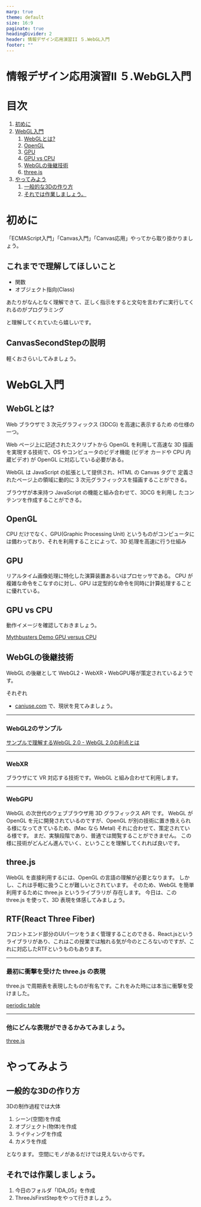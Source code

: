 ```yaml
---
marp: true
theme: default
size: 16:9
paginate: true
headingDivider: 2
header: 情報デザイン応用演習II ５.WebGL入門
footer: ""
---
```


# 情報デザイン応用演習II ５.WebGL入門<!-- omit in toc -->

# 目次<!-- omit in toc -->

1. [初めに](#初めに)
2. [WebGL入門](#webgl入門)
   1. [WebGLとは?](#webglとは)
   2. [OpenGL](#opengl)
   3. [GPU](#gpu)
   4. [GPU vs CPU](#gpu-vs-cpu)
   5. [WebGLの後継技術](#webglの後継技術)
   6. [three.js](#threejs)
3. [やってみよう](#やってみよう)
   1. [一般的な3Dの作り方](#一般的な3dの作り方)
   2. [それでは作業しましょう。](#それでは作業しましょう)



# 初めに

「ECMAScript入門」「Canvas入門」「Canvas応用」やってから取り掛かりましょう。

## これまでで理解してほしいこと<!-- omit in toc -->
- 関数
- オブジェクト指向(Class)

あたりがなんとなく理解できて、正しく指示をすると文句を言わずに実行してくれるのがプログラミング

と理解してくれていたら嬉しいです。

## CanvasSecondStepの説明<!-- omit in toc -->

軽くおさらいしてみましょう。

# WebGL入門

## WebGLとは?
Web ブラウザで 3 次元グラフィックス (3DCG) を高速に表示するため の仕様の一つ。

Web ページ上に記述されたスクリプトから OpenGL を利用して高速な 3D 描画を実現する技術で、OS やコンピュータのビデオ機能 (ビデオ カードや CPU 内蔵ビデオ) が OpenGL に対応している必要がある。

WebGL は JavaScript の拡張として提供され、HTML の Canvas タグで 定義されたページ上の領域に動的に 3 次元グラフィックスを描画することができる。

ブラウザが本来持つ JavaScript の機能と組み合わせて、3DCG を利用し たコンテンツを作成することができる。


## OpenGL

CPU だけでなく、GPU(Graphic Processing Unit) というものがコンピュータには備わっており、それを利用することによって、3D 処理を高速に行う仕組み

## GPU
リアルタイム画像処理に特化した演算装置あるいはプロセッサである。
CPU が複雑な命令をこなすのに対し、GPU は定型的な命令を同時に計算処理することに優れている。

## GPU vs CPU
動作イメージを確認しておきましょう。

[Mythbusters Demo GPU versus CPU](https://www.youtube.com/watch?v=-P28LKWTzrI)

## WebGLの後継技術
WebGL の後継として WebGL2・WebXR・WebGPU等が策定されているようです。

それぞれ
- [caniuse.com](https://caniuse.com/)
で、現状を見てみましょう。

---
### WebGL2のサンプル
[サンプルで理解するWebGL 2.0 - WebGL 2.0の利点とは](https://ics.media/entry/16060/)

---
### WebXR
ブラウザにて VR 対応する技術です。WebGL と組み合わせて利用します。

---
### WebGPU
WebGL の次世代のウェブブラウザ用 3D グラフィックス API です。
WebGL が OpenGL を元に開発されているのですが、OpenGL が別の技術に置き換えられる様になってきているため、(Mac なら Metal) それに合わせて、策定されている様です。
まだ、実験段階であり、普通では閲覧することができません。
この様に技術がどんどん進んでいく、ということを理解してくれれば良いです。

## three.js
WebGL を直接利用するには、OpenGL の言語の理解が必要となります。 しかし、これは手軽に扱うことが難しいとされています。
そのため、WebGL を簡単利用するために three.js というライブラリが 存在します。
今日は、この three.js を使って、3D 表現を体感してみましょう。

## RTF(React Three Fiber)
フロントエンド部分のUIパーツをうまく管理することのできる、React.jsというライブラリがあり、これはこの授業では触れる気が今のところないのですが、これに対応したRTFというものもあります。


---
### 最初に衝撃を受けた three.js の表現
three.js で周期表を表現したものが有名です。これをみた時には本当に衝撃を受けました。

[periodic table](https://threejs.org/examples/css3d_periodictable.html)

---
### 他にどんな表現ができるかみてみましょう。

[three.js](https://threejs.org/)

# やってみよう
## 一般的な3Dの作り方
3Dの制作過程では大体
1. シーン(空間)を作成
2. オブジェクト(物体)を作成
3. ライティングを作成
4. カメラを作成

となります。
空間にモノがあるだけでは見えないからです。

## それでは作業しましょう。
1. 今日のフォルダ「IDA_05」を作成
2. ThreeJsFirstStepをやって行きましょう。


